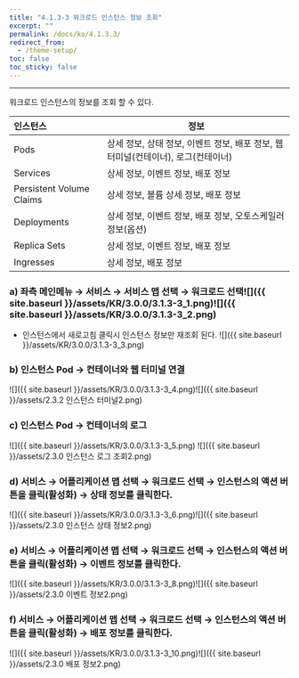 ```yaml
---
title: "4.1.3-3 워크로드 인스턴스 정보 조회"
excerpt: ""
permalink: /docs/ko/4.1.3.3/
redirect_from:
  - /theme-setup/
toc: false
toc_sticky: false
---
```


---
워크로드 인스턴스의 정보를 조회 할 수 있다.

| **인스턴스** | **정보** |
| :--- | --- |
| Pods | 상세 정보, 상태 정보, 이벤트 정보, 배포 정보, 웹터미널\(컨테이너\), 로그\(컨테이너\) |
| Services | 상세 정보, 이벤트 정보, 배포 정보 |
| Persistent Volume Claims | 상세 정보, 볼륨 상세 정보, 배포 정보 |
| Deployments | 상세 정보, 이벤트 정보, 배포 정보, 오토스케일러 정보\(옵션\) |
| Replica Sets | 상세 정보, 이벤트 정보, 배포 정보 |
| Ingresses | 상세 정보, 배포 정보 |

### a\) 좌측 메인메뉴 → 서비스 → 서비스 맵 선택 → 워크로드 선택![]({{ site.baseurl }}/assets/KR/3.0.0/3.1.3-3_1.png)![]({{ site.baseurl }}/assets/KR/3.0.0/3.1.3-3_2.png)
* 인스턴스에서 새로고침 클릭시 인스턴스 정보만 재조회 된다.
![]({{ site.baseurl }}/assets/KR/3.0.0/3.1.3-3_3.png)


### b\) 인스턴스 Pod → 컨테이너와 웹 터미널 연결
![]({{ site.baseurl }}/assets/KR/3.0.0/3.1.3-3_4.png)![]({{ site.baseurl }}/assets/2.3.2 인스턴스 터미널2.png)

### c\) 인스턴스 Pod → 컨테이너의 로그
![]({{ site.baseurl }}/assets/KR/3.0.0/3.1.3-3_5.png) ![]({{ site.baseurl }}/assets/2.3.0 인스턴스 로그 조회2.png)

### d\) 서비스 → 어플리케이션 맵 선택 → 워크로드 선택 → 인스턴스의 액션 버튼을 클릭\(활성화\) → 상태 정보를 클릭한다.
![]({{ site.baseurl }}/assets/KR/3.0.0/3.1.3-3_6.png)![]({{ site.baseurl }}/assets/2.3.0 인스턴스 상태 정보2.png)

### e\) 서비스 → 어플리케이션 맵 선택 → 워크로드 선택 → 인스턴스의 액션 버튼을 클릭\(활성화\) → 이벤트 정보를 클릭한다.
![]({{ site.baseurl }}/assets/KR/3.0.0/3.1.3-3_8.png)![]({{ site.baseurl }}/assets/2.3.0 이벤트 정보2.png)

### f\) 서비스 → 어플리케이션 맵 선택 → 워크로드 선택 → 인스턴스의 액션 버튼을 클릭\(활성화\) → 배포 정보를 클릭한다.
![]({{ site.baseurl }}/assets/KR/3.0.0/3.1.3-3_10.png)![]({{ site.baseurl }}/assets/2.3.0 배포 정보2.png)
